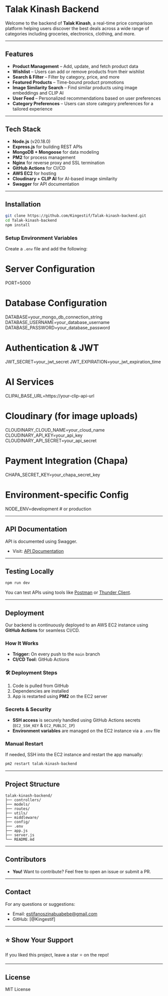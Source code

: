 # Talak Kinash Backend

Welcome to the backend of **Talak Kinash**, a real-time price comparison platform helping users discover the best deals across a wide range of categories including groceries, electronics, clothing, and more.

---

## Features

- **Product Management** – Add, update, and fetch product data
- **Wishlist** – Users can add or remove products from their wishlist
- **Search & Filter** – Filter by category, price, and more
- **Featured Products** – Time-bound product promotions
- **Image Similarity Search** – Find similar products using image embeddings and CLIP AI
- **User Feed** – Personalized recommendations based on user preferences
- **Category Preferences** – Users can store category preferences for a tailored experience

---

## Tech Stack

- **Node.js** (v20.18.0)
- **Express.js** for building REST APIs
- **MongoDB + Mongoose** for data modeling
- **PM2** for process management
- **Nginx** for reverse proxy and SSL termination
- **GitHub Actions** for CI/CD
- **AWS EC2** for hosting
- **Cloudinary + CLIP AI** for AI-based image similarity
- **Swagger** for API documentation

---

## Installation

```bash
git clone https://github.com/Kingestif/Talak-kinash-backend.git
cd Talak-kinash-backend
npm install
```

### Setup Environment Variables
Create a `.env` file and add the following:

# Server Configuration
PORT=5000

# Database Configuration
DATABASE=your_mongo_db_connection_string
DATABASE_USERNAME=your_database_username
DATABASE_PASSWORD=your_database_password

# Authentication & JWT
JWT_SECRET=your_jwt_secret
JWT_EXPIRATION=your_jwt_expiration_time

# AI Services
CLIPAI_BASE_URL=https://your-clip-api-url

# Cloudinary (for image uploads)
CLOUDINARY_CLOUD_NAME=your_cloud_name
CLOUDINARY_API_KEY=your_api_key
CLOUDINARY_API_SECRET=your_api_secret

# Payment Integration (Chapa)
CHAPA_SECRET_KEY=your_chapa_secret_key

# Environment-specific Config
NODE_ENV=development # or production


---

## API Documentation

API is documented using Swagger.

- Visit: [API Documentation](https://talakkinash.duckdns.org/api-docs)

---

## Testing Locally

```bash
npm run dev
```

You can test APIs using tools like [Postman](https://www.postman.com/) or [Thunder Client](https://www.thunderclient.com/).

---

## **Deployment**

Our backend is continuously deployed to an AWS EC2 instance using **GitHub Actions** for seamless CI/CD.

### How It Works
- **Trigger:** On every push to the `main` branch
- **CI/CD Tool:** GitHub Actions

### 🛠 Deployment Steps
1. Code is pulled from GitHub
2. Dependencies are installed
3. App is restarted using **PM2** on the EC2 server

### Secrets & Security
- **SSH access** is securely handled using GitHub Actions secrets (`EC2_SSH_KEY` & `EC2_PUBLIC_IP`)
- **Environment variables** are managed on the EC2 instance via a `.env` file

### Manual Restart
If needed, SSH into the EC2 instance and restart the app manually:

```bash
pm2 restart talak-kinash-backend
```

---

## Project Structure

```
talak-kinash-backend/
├── controllers/
├── models/
├── routes/
├── utils/
├── middleware/
├── config/
├── .env
├── app.js
├── server.js
└── README.md
```

---

## Contributors

- **You!** Want to contribute? Feel free to open an issue or submit a PR.

---

## Contact

For any questions or suggestions:
- Email: estifanoszinabuabebe@gmail.com
- GitHub: [@Kingestif]

---

## ⭐️ Show Your Support
If you liked this project, leave a star ⭐️ on the repo!

---

## License

MIT License

